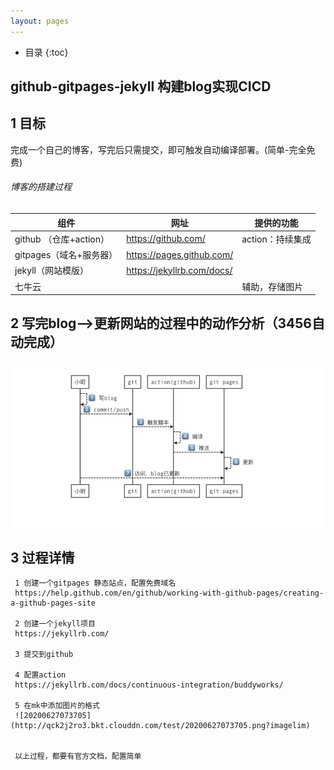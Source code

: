 ```yaml
---
layout: pages
---
```

*  目录
{:toc}

## github-gitpages-jekyll 构建blog实现CICD



## 1 目标

完成一个自己的博客，写完后只需提交，即可触发自动编译部署。(简单-完全免费)



###### 博客的搭建过程

| 组件                    | 网址                       | 提供的功能       |
| ----------------------- | -------------------------- | ---------------- |
| github （仓库+action）  | https://github.com/        | action：持续集成 |
| gitpages（域名+服务器） | https://pages.github.com/  |                  |
| jekyll（网站模版）      | https://jekyllrb.com/docs/ |                  |
| 七牛云                  |                            | 辅助，存储图片   |



## 2 写完blog-->更新网站的过程中的动作分析（3456自动完成）

![20200627085617](/images/1596353930081.jpg)





## 3 过程详情

```
 1 创建一个gitpages 静态站点，配置免费域名
 https://help.github.com/en/github/working-with-github-pages/creating-a-github-pages-site
 
 2 创建一个jekyll项目
 https://jekyllrb.com/ 
 
 3 提交到github
 
 4 配置action
 https://jekyllrb.com/docs/continuous-integration/buddyworks/
 
 5 在mk中添加图片的格式
 ![20200627073705](http://qck2j2ro3.bkt.clouddn.com/test/20200627073705.png?imagelim)
 
 
 以上过程，都要有官方文档，配置简单
```

